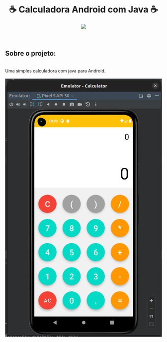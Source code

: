<div align="center">
    <h1>☕ Calculadora Android com Java ☕</h1>
</div>

<div align="center">
    <a href="https://github.com/romulodeoliveira/Calculator-Android-Application-Java/blob/main/LICENSE.md"><img src="https://img.shields.io/github/license/romulodeoliveira/Calculator-Android-Application-Java.svg"></a>
</div>

<br>
<br>
<h2>Sobre o projeto:</h2>

<br>
Uma simples calculadora com java para Android.

<br>
<br>
<div align="center">
    <img src="https://github.com/romulodeoliveira/Calculator-Android-Application-Java/blob/main/readmeimg/img1.png">
</div>

